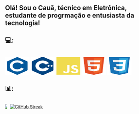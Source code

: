 ## Olá! Sou o Cauã, técnico em Eletrônica, estudante de progrmação e entusiasta da tecnologia!


## 💻: 
<div style="display: inline_block; margin=50px"><br>
  <img align="center" alt="Caua-C" height="60" width="80" src="https://github.com/devicons/devicon/blob/master/icons/c/c-plain.svg">
  <img align="center" alt="Caua-CSS" height="60" width="80" src="https://github.com/devicons/devicon/blob/master/icons/cplusplus/cplusplus-plain.svg">
  <img align="center" alt="Caua-Js" height="60" width="80" src="https://raw.githubusercontent.com/devicons/devicon/master/icons/javascript/javascript-plain.svg">
  <img align="center" alt="Caua-HTML" height="60" width="80" src="https://raw.githubusercontent.com/devicons/devicon/master/icons/html5/html5-original.svg">
  <img align="center" alt="Rafa-CSS" height="60" width="80" src="https://raw.githubusercontent.com/devicons/devicon/master/icons/css3/css3-original.svg"><br/>
  
</div>

## 📊:
<div style="display:flex; align-items: center;">
  <a href="https://github.com/cauamp" >
    <img align="left" width = 45%  src = "https://github-readme-stats.vercel.app/api?username=cauamp&show_icons=true&theme=dracula"><br>
  </a>

  [![GitHub Streak](https://github-readme-streak-stats.herokuapp.com?user=cauamp&theme=dracula&date_format=j%20M%5B%20Y%5D)](https://git.io/streak-stats)

</div>
